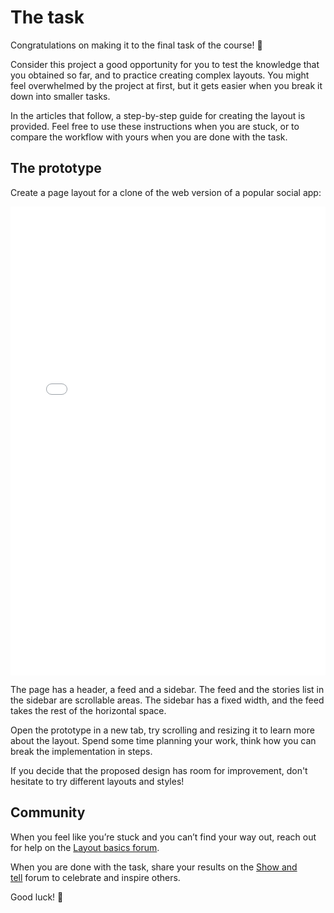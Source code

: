# The task

Congratulations on making it to the final task of the course! 🙌

Consider this project a good opportunity for you to test the knowledge that you obtained so far, and to practice creating complex layouts. You might feel overwhelmed by the project at first, but it gets easier when you break it down into smaller tasks.

In the articles that follow, a step-by-step guide for creating the layout is provided. Feel free to use these instructions when you are stuck, or to compare the workflow with yours when you are done with the task.

## The prototype

Create a page layout for a clone of the web version of a popular social app:

<iframe height="750" style="width: 100%;" scrolling="no" title="Layout basics—Course project—Insta, final" src="//codepen.io/andgordy/embed/JqNKOM/?height=750&theme-id=36403&default-tab=result" frameborder="no" allowtransparency="true" allowfullscreen="true">
  See the Pen <a href='https://codepen.io/andgordy/pen/JqNKOM/'>Layout basics—Course project—Insta, final</a> by And Gordy
  (<a href='https://codepen.io/andgordy'>@andgordy</a>) on <a href='https://codepen.io'>CodePen</a>.
</iframe>

The page has a header, a feed and a sidebar. The feed and the stories list in the sidebar are scrollable areas. The sidebar has a fixed width, and the feed takes the rest of the horizontal space.

Open the prototype in a new tab, try scrolling and resizing it to learn more about the layout. Spend some time planning your work, think how you can break the implementation in steps. 

If you decide that the proposed design has room for improvement, don't hesitate to try different layouts and styles!

## **Community**

When you feel like you’re stuck and you can’t find your way out, reach out for help on the [Layout basics forum](https://spectrum.chat/mockupless/layout-basics).

When you are done with the task, share your results on the [Show and tell](https://spectrum.chat/mockupless/show-and-tell?tab=posts) forum to celebrate and inspire others.

Good luck! 🤞